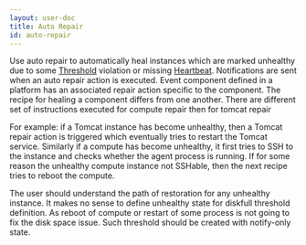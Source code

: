 ```yaml
---
layout: user-doc
title: Auto Repair
id: auto-repair
---
```


Use auto repair to automatically heal instances which are marked unhealthy due to some
[Threshold](/user/design/threshold-definitions) violation or missing
[Heartbeat](/user/operation/heartbeat-monitors). Notifications are sent when an auto repair action is
executed. Event component defined in a platform has an associated repair action specific to the component. The
recipe for healing a component differs from one another. There are different set of instructions executed for
compute repair then for tomcat repair


For example: if a Tomcat instance has become unhealthy, then a Tomcat repair action is triggered which eventually
tries to restart the Tomcat service. Similarly if a compute has become unhealthy, it first tries to SSH to the
instance and checks whether the agent process is running. If for some reason the unhealthy compute instance not
SSHable, then the next recipe tries to reboot the compute.


The user should understand the path of restoration for any unhealthy instance. It makes no sense to define
unhealthy state for diskfull threshold definition. As reboot of compute or restart of some process is not going to
fix the disk space issue. Such threshold should be created with notify-only state.
